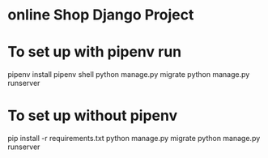 # online Shop Django Project 

# To set up with pipenv run
pipenv install
pipenv shell
python manage.py migrate
python manage.py runserver


# To set up without pipenv 
pip install -r requirements.txt
python manage.py migrate
python manage.py runserver
